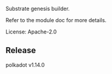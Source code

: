 Substrate genesis builder.

Refer to the module doc for more details.

License: Apache-2.0


## Release

polkadot v1.14.0

